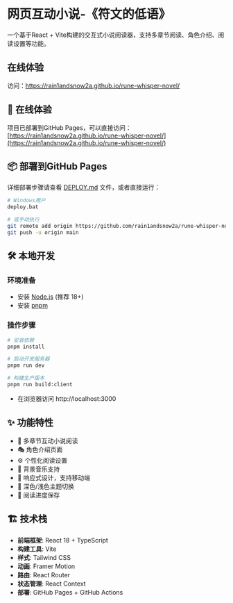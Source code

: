 # 网页互动小说-《符文的低语》

一个基于React + Vite构建的交互式小说阅读器，支持多章节阅读、角色介绍、阅读设置等功能。

## 在线体验
访问：https://rain1andsnow2a.github.io/rune-whisper-novel/

## 🚀 在线体验

项目已部署到GitHub Pages，可以直接访问：
[https://rain1andsnow2a.github.io/rune-whisper-novel/](https://rain1andsnow2a.github.io/rune-whisper-novel/)

## 📦 部署到GitHub Pages

详细部署步骤请查看 [DEPLOY.md](./DEPLOY.md) 文件，或者直接运行：

```bash
# Windows用户
deploy.bat

# 或手动执行
git remote add origin https://github.com/rain1andsnow2a/rune-whisper-novel.git
git push -u origin main
```

## 🛠️ 本地开发

### 环境准备

- 安装 [Node.js](https://nodejs.org/en) (推荐 18+)
- 安装 [pnpm](https://pnpm.io/installation)

### 操作步骤

```sh
# 安装依赖
pnpm install

# 启动开发服务器
pnpm run dev

# 构建生产版本
pnpm run build:client
```

- 在浏览器访问 http://localhost:3000

## ✨ 功能特性

- 📖 多章节互动小说阅读
- 🎭 角色介绍页面
- ⚙️ 个性化阅读设置
- 🎵 背景音乐支持
- 📱 响应式设计，支持移动端
- 🌙 深色/浅色主题切换
- 💾 阅读进度保存

## 🏗️ 技术栈

- **前端框架**: React 18 + TypeScript
- **构建工具**: Vite
- **样式**: Tailwind CSS
- **动画**: Framer Motion
- **路由**: React Router
- **状态管理**: React Context
- **部署**: GitHub Pages + GitHub Actions
